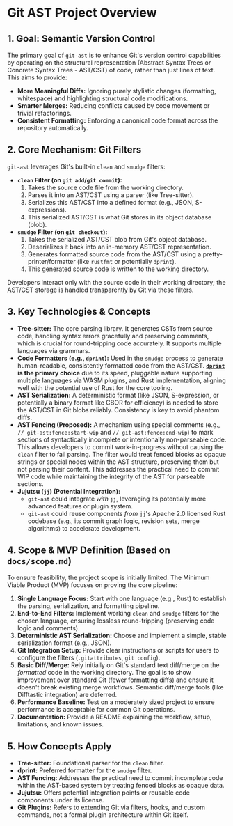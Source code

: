# Git AST Project Overview

## 1. Goal: Semantic Version Control

The primary goal of `git-ast` is to enhance Git's version control capabilities by operating on the structural representation (Abstract Syntax Trees or Concrete Syntax Trees - AST/CST) of code, rather than just lines of text. This aims to provide:

*   **More Meaningful Diffs:** Ignoring purely stylistic changes (formatting, whitespace) and highlighting structural code modifications.
*   **Smarter Merges:** Reducing conflicts caused by code movement or trivial refactorings.
*   **Consistent Formatting:** Enforcing a canonical code format across the repository automatically.

## 2. Core Mechanism: Git Filters

`git-ast` leverages Git's built-in `clean` and `smudge` filters:

*   **`clean` Filter (on `git add`/`git commit`):**
    1.  Takes the source code file from the working directory.
    2.  Parses it into an AST/CST using a parser (like Tree-sitter).
    3.  Serializes this AST/CST into a defined format (e.g., JSON, S-expressions).
    4.  This serialized AST/CST is what Git stores in its object database (blob).
*   **`smudge` Filter (on `git checkout`):**
    1.  Takes the serialized AST/CST blob from Git's object database.
    2.  Deserializes it back into an in-memory AST/CST representation.
    3.  Generates formatted source code from the AST/CST using a pretty-printer/formatter (like `rustfmt` or potentially `dprint`).
    4.  This generated source code is written to the working directory.

Developers interact only with the source code in their working directory; the AST/CST storage is handled transparently by Git via these filters.

## 3. Key Technologies & Concepts

*   **Tree-sitter:** The core parsing library. It generates CSTs from source code, handling syntax errors gracefully and preserving comments, which is crucial for round-tripping code accurately. It supports multiple languages via grammars.
*   **Code Formatters (e.g., `dprint`):** Used in the `smudge` process to generate human-readable, consistently formatted code from the AST/CST. **[`dprint`](https://dprint.dev/) is the primary choice** due to its speed, pluggable nature supporting multiple languages via WASM plugins, and Rust implementation, aligning well with the potential use of Rust for the core tooling.
*   **AST Serialization:** A deterministic format (like JSON, S-expression, or potentially a binary format like CBOR for efficiency) is needed to store the AST/CST in Git blobs reliably. Consistency is key to avoid phantom diffs.
*   **AST Fencing (Proposed):** A mechanism using special comments (e.g., `// git-ast:fence:start-wip` and `// git-ast:fence:end-wip`) to mark sections of syntactically incomplete or intentionally non-parseable code. This allows developers to commit work-in-progress without causing the `clean` filter to fail parsing. The filter would treat fenced blocks as opaque strings or special nodes within the AST structure, preserving them but not parsing their content. This addresses the practical need to commit WIP code while maintaining the integrity of the AST for parseable sections.
*   **Jujutsu (`jj`) (Potential Integration):**
    *   `git-ast` could integrate *with* `jj`, leveraging its potentially more advanced features or plugin system.
    *   `git-ast` could reuse components *from* `jj`'s Apache 2.0 licensed Rust codebase (e.g., its commit graph logic, revision sets, merge algorithms) to accelerate development.

## 4. Scope & MVP Definition (Based on `docs/scope.md`)

To ensure feasibility, the project scope is initially limited. The Minimum Viable Product (MVP) focuses on proving the core pipeline:

1.  **Single Language Focus:** Start with one language (e.g., Rust) to establish the parsing, serialization, and formatting pipeline.
2.  **End-to-End Filters:** Implement working `clean` and `smudge` filters for the chosen language, ensuring lossless round-tripping (preserving code logic and comments).
3.  **Deterministic AST Serialization:** Choose and implement a simple, stable serialization format (e.g., JSON).
4.  **Git Integration Setup:** Provide clear instructions or scripts for users to configure the filters (`.gitattributes`, `git config`).
5.  **Basic Diff/Merge:** Rely initially on Git's standard text diff/merge on the *formatted* code in the working directory. The goal is to show improvement over standard Git (fewer formatting diffs) and ensure it doesn't break existing merge workflows. Semantic diff/merge tools (like Difftastic integration) are deferred.
6.  **Performance Baseline:** Test on a moderately sized project to ensure performance is acceptable for common Git operations.
7.  **Documentation:** Provide a README explaining the workflow, setup, limitations, and known issues.

## 5. How Concepts Apply

*   **Tree-sitter:** Foundational parser for the `clean` filter.
*   **dprint:** Preferred formatter for the `smudge` filter.
*   **AST Fencing:** Addresses the practical need to commit incomplete code within the AST-based system by treating fenced blocks as opaque data.
*   **Jujutsu:** Offers potential integration points or reusable code components under its license.
*   **Git Plugins:** Refers to extending Git via filters, hooks, and custom commands, not a formal plugin architecture within Git itself. 
